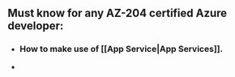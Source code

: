 ## Must know for any AZ-204 certified Azure developer:
* ### How to make use of [[App Service|App Services]].
* 